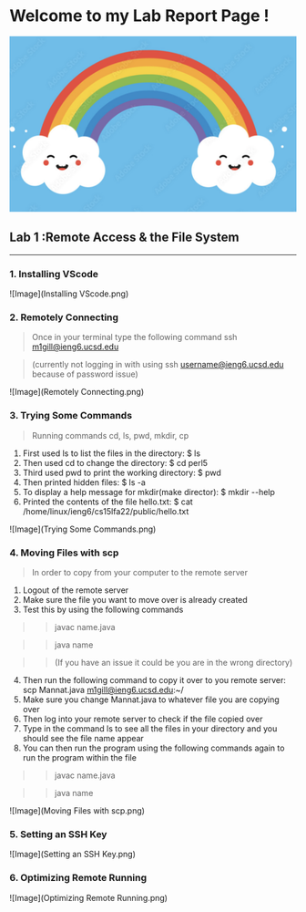 # **Welcome to my Lab Report Page !**


![Image](HappyRainbow.png)

## Lab 1 :Remote Access & the File System
------
### 1. Installing VScode
![Image](Installing VScode.png)

### 2. Remotely Connecting
>Once in your terminal type the following command ssh m1gill@ieng6.ucsd.edu

>(currently not logging in with using ssh username@ieng6.ucsd.edu because of password issue)

![Image](Remotely Connecting.png)

### 3. Trying Some Commands
>Running commands cd, ls, pwd, mkdir, cp 
1. First used ls to list the files in the directory: $ ls 
2. Then used cd to change the directory: $ cd perl5
3. Third used pwd to print the working directory: $ pwd
4. Then printed hidden files: $ ls -a
5. To display a help message for mkdir(make director): $ mkdir --help
6. Printed the contents of the file hello.txt: $ cat /home/linux/ieng6/cs15lfa22/public/hello.txt

![Image](Trying Some Commands.png)

### 4. Moving Files with scp
>In order to copy from your computer to the remote server
1. Logout of the remote server
2. Make sure the file you want to move over is already created 
3. Test this by using the following commands
>>javac name.java

>>java name

>>(If you have an issue it could be you are in the wrong directory)
4. Then run the following command to copy it over to you remote server: 
scp Mannat.java m1gill@ieng6.ucsd.edu:~/
5. Make sure you change Mannat.java to whatever file you are copying over
6. Then log into your remote server to check if the file copied over 
7. Type in the command ls to see all the files in your directory and you should see the file name appear 
8. You can then run the program using the following commands again to run the program within the file
>>javac name.java

>>java name

![Image](Moving Files with scp.png)

### 5. Setting an SSH Key
![Image](Setting an SSH Key.png)

### 6. Optimizing Remote Running
![Image](Optimizing Remote Running.png)



